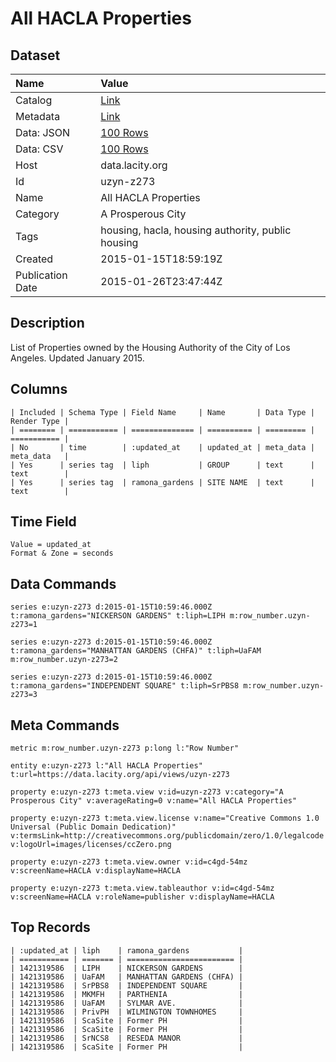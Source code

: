 # All HACLA Properties

## Dataset

| Name | Value |
| :--- | :---- |
| Catalog | [Link](https://catalog.data.gov/dataset/all-hacla-properties-25a59) |
| Metadata | [Link](https://data.lacity.org/api/views/uzyn-z273) |
| Data: JSON | [100 Rows](https://data.lacity.org/api/views/uzyn-z273/rows.json?max_rows=100) |
| Data: CSV | [100 Rows](https://data.lacity.org/api/views/uzyn-z273/rows.csv?max_rows=100) |
| Host | data.lacity.org |
| Id | uzyn-z273 |
| Name | All HACLA Properties |
| Category | A Prosperous City |
| Tags | housing, hacla, housing authority, public housing |
| Created | 2015-01-15T18:59:19Z |
| Publication Date | 2015-01-26T23:47:44Z |

## Description

List of Properties owned by the Housing Authority of the City of Los Angeles. Updated January 2015.

## Columns

```ls
| Included | Schema Type | Field Name     | Name       | Data Type | Render Type |
| ======== | =========== | ============== | ========== | ========= | =========== |
| No       | time        | :updated_at    | updated_at | meta_data | meta_data   |
| Yes      | series tag  | liph           | GROUP      | text      | text        |
| Yes      | series tag  | ramona_gardens | SITE NAME  | text      | text        |
```

## Time Field

```ls
Value = updated_at
Format & Zone = seconds
```

## Data Commands

```ls
series e:uzyn-z273 d:2015-01-15T10:59:46.000Z t:ramona_gardens="NICKERSON GARDENS" t:liph=LIPH m:row_number.uzyn-z273=1

series e:uzyn-z273 d:2015-01-15T10:59:46.000Z t:ramona_gardens="MANHATTAN GARDENS (CHFA)" t:liph=UaFAM m:row_number.uzyn-z273=2

series e:uzyn-z273 d:2015-01-15T10:59:46.000Z t:ramona_gardens="INDEPENDENT SQUARE" t:liph=SrPBS8 m:row_number.uzyn-z273=3
```

## Meta Commands

```ls
metric m:row_number.uzyn-z273 p:long l:"Row Number"

entity e:uzyn-z273 l:"All HACLA Properties" t:url=https://data.lacity.org/api/views/uzyn-z273

property e:uzyn-z273 t:meta.view v:id=uzyn-z273 v:category="A Prosperous City" v:averageRating=0 v:name="All HACLA Properties"

property e:uzyn-z273 t:meta.view.license v:name="Creative Commons 1.0 Universal (Public Domain Dedication)" v:termsLink=http://creativecommons.org/publicdomain/zero/1.0/legalcode v:logoUrl=images/licenses/ccZero.png

property e:uzyn-z273 t:meta.view.owner v:id=c4gd-54mz v:screenName=HACLA v:displayName=HACLA

property e:uzyn-z273 t:meta.view.tableauthor v:id=c4gd-54mz v:screenName=HACLA v:roleName=publisher v:displayName=HACLA
```

## Top Records

```ls
| :updated_at | liph    | ramona_gardens           | 
| =========== | ======= | ======================== | 
| 1421319586  | LIPH    | NICKERSON GARDENS        | 
| 1421319586  | UaFAM   | MANHATTAN GARDENS (CHFA) | 
| 1421319586  | SrPBS8  | INDEPENDENT SQUARE       | 
| 1421319586  | MKMFH   | PARTHENIA                | 
| 1421319586  | UaFAM   | SYLMAR AVE.              | 
| 1421319586  | PrivPH  | WILMINGTON TOWNHOMES     | 
| 1421319586  | ScaSite | Former PH                | 
| 1421319586  | ScaSite | Former PH                | 
| 1421319586  | SrNCS8  | RESEDA MANOR             | 
| 1421319586  | ScaSite | Former PH                | 
```